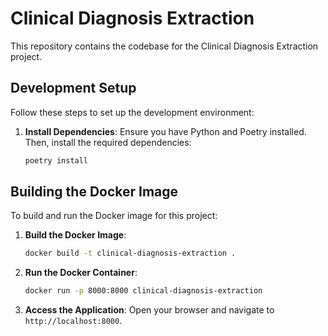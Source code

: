 # Clinical Diagnosis Extraction

This repository contains the codebase for the Clinical Diagnosis Extraction project.

## Development Setup

Follow these steps to set up the development environment:

1. **Install Dependencies**:
    Ensure you have Python and Poetry installed. Then, install the required dependencies:
    ```bash
    poetry install
    ```

## Building the Docker Image

To build and run the Docker image for this project:

1. **Build the Docker Image**:
    ```bash
    docker build -t clinical-diagnosis-extraction .
    ```

2. **Run the Docker Container**:
    ```bash
    docker run -p 8000:8000 clinical-diagnosis-extraction
    ```

3. **Access the Application**:
    Open your browser and navigate to `http://localhost:8000`.

